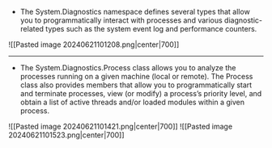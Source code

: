 - The System.Diagnostics namespace defines several types that allow you to programmatically interact with processes and various diagnostic-related types such as the system event log and performance counters.

![[Pasted image 20240621101208.png|center|700]]

---

- The System.Diagnostics.Process class allows you to analyze the processes running on a given machine (local or remote). The Process class also provides members that allow you to programmatically start and terminate processes, view (or modify) a process’s priority level, and obtain a list of active threads and/or loaded modules within a given process.

![[Pasted image 20240621101421.png|center|700]]
![[Pasted image 20240621101523.png|center|700]]
